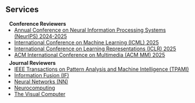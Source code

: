 ## Services

<h4 style="margin:0 10px 0;">Conference Reviewers</h4>

<ul style="margin:0 0 5px;">
  <li><a href="https://neurips.cc/"><autocolor>Annual Conference on Neural Information Processing Systems (NeurIPS) 2024-2025</autocolor></a></li>
  <li><a href="https://icml.cc/"><autocolor>International Conference on Machine Learning (ICML) 2025</autocolor></a></li>
  <li><a href="https://iclr.cc/"><autocolor>International Conference on Learning Representations (ICLR) 2025</autocolor></a></li>
  <li><a href="https://acmmm2025.org/"><autocolor>ACM International Conference on Multimedia (ACM MM) 2025</autocolor></a></li>
</ul>

<h4 style="margin:0 10px 0;">Journal Reviewers</h4>

<ul style="margin:0 0 20px;">
  <li><a href="https://www.computer.org/csdl/journal/tp"><autocolor>IEEE Transactions on Pattern Analysis and Machine Intelligence (TPAMI)</autocolor></a></li>
    <li><a href="https://www.sciencedirect.com/journal/information-fusion"><autocolor>Information Fusion (IF)</autocolor></a></li>
    <li><a href="https://www.sciencedirect.com/journal/neural-networks"><autocolor>Neural Networks (NN)</autocolor></a></li>
    <li><a href="https://www.sciencedirect.com/journal/neurocomputing"><autocolor>Neurocomputing</autocolor></a></li>
    <li><a href="https://www.springer.com/journal/371"><autocolor>The Visual Computer</autocolor></a></li>
</ul>